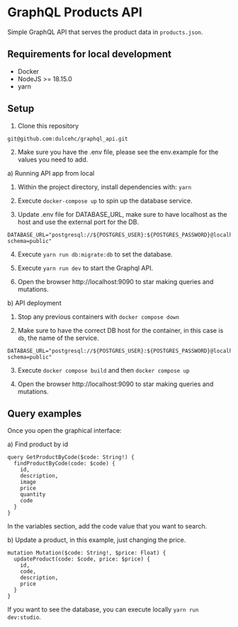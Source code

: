 # GraphQL Products API

Simple GraphQL API that serves the product data in `products.json`.

## Requirements for local development

- Docker
- NodeJS >= 18.15.0
- yarn

## Setup

1. Clone this repository

```
git@github.com:dulcehc/graphql_api.git
```

2. Make sure you have the .env file, please see the env.example for the values you need to add.

a) Running API app from local

1. Within the project directory, install dependencies with: `yarn`

2. Execute `docker-compose up` to spin up the database service.

3. Update .env file for DATABASE_URL, make sure to have localhost as the host and use the external port for the DB.

```
DATABASE_URL="postgresql://${POSTGRES_USER}:${POSTGRES_PASSWORD}@localhost:${DB_PORT_EXT}/${POSTGRES_DB}?schema=public"
```

4. Execute `yarn run db:migrate:db` to set the database.

5. Execute `yarn run dev` to start the Graphql API.

6. Open the browser http://localhost:9090 to star making queries and mutations.

b) API deployment

1. Stop any previous containers with `docker compose down`

2. Make sure to have the correct DB host for the container, in this case is `db`, the name of the service.

```
DATABASE_URL="postgresql://${POSTGRES_USER}:${POSTGRES_PASSWORD}@localhost:${DB_PORT_EXT}/${POSTGRES_DB}?schema=public"
```

3. Execute `docker compose build` and then `docker compose up`

4. Open the browser http://localhost:9090 to star making queries and mutations.

## Query examples

Once you open the graphical interface:

a) Find product by id

```
query GetProductByCode($code: String!) {
  findProductByCode(code: $code) {
    id,
    description,
    image
    price
    quantity
    code
  }
}
```

In the variables section, add the code value that you want to search.

b) Update a product, in this example, just changing the price.

```
mutation Mutation($code: String!, $price: Float) {
  updateProduct(code: $code, price: $price) {
    id,
    code,
    description,
    price
  }
}
```

If you want to see the database, you can execute locally `yarn run dev:studio`.
